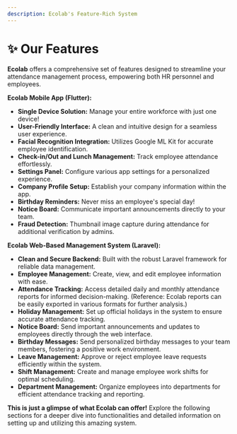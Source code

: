```yaml
---
description: Ecolab's Feature-Rich System
---
```


# ✨ Our Features

**Ecolab** offers a comprehensive set of features designed to streamline your attendance management process, empowering both HR personnel and employees.

**Ecolab Mobile App (Flutter):**

* **Single Device Solution:** Manage your entire workforce with just one device!
* **User-Friendly Interface:** A clean and intuitive design for a seamless user experience.
* **Facial Recognition Integration:** Utilizes Google ML Kit for accurate employee identification.
* **Check-in/Out and Lunch Management:** Track employee attendance effortlessly.
* **Settings Panel:** Configure various app settings for a personalized experience.
* **Company Profile Setup:** Establish your company information within the app.
* **Birthday Reminders:** Never miss an employee's special day!
* **Notice Board:** Communicate important announcements directly to your team.
* **Fraud Detection:** Thumbnail image capture during attendance for additional verification by admins.

**Ecolab Web-Based Management System (Laravel):**

* **Clean and Secure Backend:** Built with the robust Laravel framework for reliable data management.
* **Employee Management:** Create, view, and edit employee information with ease.
* **Attendance Tracking:** Access detailed daily and monthly attendance reports for informed decision-making. (Reference: Ecolab reports can be easily exported in various formats for further analysis.)
* **Holiday Management:** Set up official holidays in the system to ensure accurate attendance tracking.
* **Notice Board:** Send important announcements and updates to employees directly through the web interface.
* **Birthday Messages:** Send personalized birthday messages to your team members, fostering a positive work environment.
* **Leave Management:** Approve or reject employee leave requests efficiently within the system.
* **Shift Management:** Create and manage employee work shifts for optimal scheduling.
* **Department Management:** Organize employees into departments for efficient attendance tracking and reporting.

**This is just a glimpse of what Ecolab can offer!** Explore the following sections for a deeper dive into functionalities and detailed information on setting up and utilizing this amazing system.
